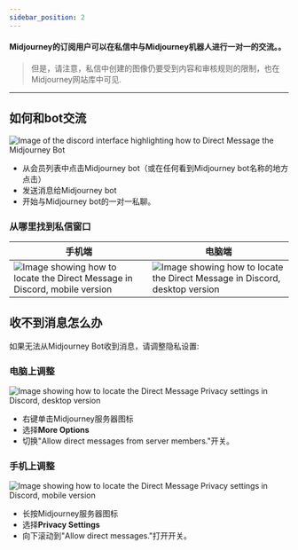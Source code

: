 ```yaml
---
sidebar_position: 2
---
```




#### Midjourney的订阅用户可以在私信中与Midjourney机器人进行一对一的交流。。

> 但是，请注意，私信中创建的图像仍要受到内容和审核规则的限制，也在Midjourney网站库中可见.

---

## 如何和bot交流

![Image of the discord interface highlighting how to Direct Message the Midjourney Bot](http://rsfd8mmff.sabkt.gdipper.com/midjourney/MJ_DM_Interface.png)


* 从会员列表中点击Midjourney bot（或在任何看到Midjourney bot名称的地方点击）
* 发送消息给Midjourney bot
* 开始与Midjourney bot的一对一私聊。
  

### 从哪里找到私信窗口

|手机端|电脑端|
|-|-|
|![Image showing how to locate the Direct Message  in Discord, mobile version](http://rsfd8mmff.sabkt.gdipper.com/midjourney/MJ_DMLocation_Mobile.png)|![Image showing how to locate the Direct Message in Discord, desktop version](http://rsfd8mmff.sabkt.gdipper.com/midjourney/MJ_DMLocation_Desktop.png)|



## 收不到消息怎么办

如果无法从Midjourney Bot收到消息，请调整隐私设置:

### 电脑上调整

![Image showing how to locate the Direct Message Privacy settings in Discord, desktop version](http://rsfd8mmff.sabkt.gdipper.com/midjourney/MJ_DMPrivacy_Desktop.png)


* 右键单击Midjourney服务器图标 
* 选择**More Options**
* 切换"Allow direct messages from server members."开关。

### 手机上调整

![Image showing how to locate the Direct Message Privacy settings in Discord, mobile version](http://rsfd8mmff.sabkt.gdipper.com/midjourney/MJ_DMPrivacy_Mobile_1.png)

* 长按Midjourney服务器图标
* 选择**Privacy Settings**
* 向下滚动到"Allow direct messages."打开开关。